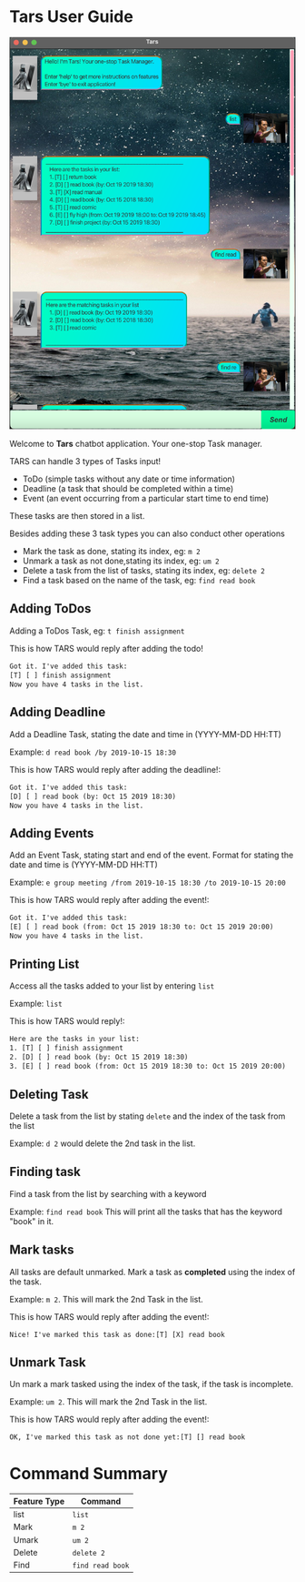 # Tars User Guide

![](Ui.png)

Welcome to **Tars** chatbot application. Your one-stop Task manager.

TARS can handle 3 types of Tasks input!  
 - ToDo (simple tasks without any date or time information)
 - Deadline (a task that should be completed within a time)
 - Event (an event occurring from a particular start time to end time)

These tasks are then stored in a list. 

Besides adding these 3 task types you can also conduct other operations 
 - Mark the task as done, stating its index, eg: `m 2`
 - Unmark a task as not done,stating its index, eg: `um 2`
 - Delete a task from the list of tasks, stating its index, eg: `delete 2`
 - Find a task based on the name of the task, eg: `find read book`


## Adding ToDos
Adding a ToDos Task, eg: `t finish assignment`

This is how TARS would reply after adding the todo!
```
Got it. I've added this task: 
[T] [ ] finish assignment
Now you have 4 tasks in the list.
```

## Adding Deadline

Add a Deadline Task, stating the date and time in (YYYY-MM-DD HH:TT)

Example: `d read book /by 2019-10-15 18:30`

This is how TARS would reply after adding the deadline!: 
```
Got it. I've added this task: 
[D] [ ] read book (by: Oct 15 2019 18:30)
Now you have 4 tasks in the list.
```

## Adding Events

Add an Event Task, stating start and end of the event. 
Format for stating the date and time is (YYYY-MM-DD HH:TT)

Example: `e group meeting /from 2019-10-15 18:30 /to 2019-10-15 20:00`

This is how TARS would reply after adding the event!:
```
Got it. I've added this task: 
[E] [ ] read book (from: Oct 15 2019 18:30 to: Oct 15 2019 20:00)
Now you have 4 tasks in the list.
```

## Printing List

Access all the tasks added to your list by entering `list`

Example: `list`

This is how TARS would reply!:
```
Here are the tasks in your list:
1. [T] [ ] finish assignment
2. [D] [ ] read book (by: Oct 15 2019 18:30)
3. [E] [ ] read book (from: Oct 15 2019 18:30 to: Oct 15 2019 20:00)
```


## Deleting Task
Delete a task from the list by stating `delete` and the index of the task from the list

Example: `d 2` would delete the 2nd task in the list.

## Finding task 
Find a task from the list by searching with a keyword 

Example: `find read book` 
This will print all the tasks that has the keyword "book" in it.

## Mark tasks
All tasks are default unmarked. Mark a task as **completed** using the index of the task. 

Example: `m 2`. This will mark the 2nd Task in the list.

This is how TARS would reply after adding the event!:
```
Nice! I've marked this task as done:[T] [X] read book 
```

## Unmark Task
Un mark a mark tasked using the index of the task, if the task is incomplete.

Example: `um 2`. This will mark the 2nd Task in the list.

This is how TARS would reply after adding the event!:
```
OK, I've marked this task as not done yet:[T] [] read book 
```

# Command Summary 

| Feature Type | Command          |
|--------------|------------------|
| list         | `list`           |
| Mark         | `m 2`            |
| Umark        | `um 2`           |
| Delete       | `delete 2`       |
| Find         | `find read book` |

